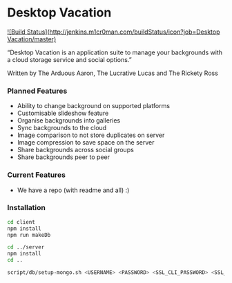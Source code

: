 # Desktop Vacation

[![Build Status](http://jenkins.m1cr0man.com/buildStatus/icon?job=Desktop Vacation/master)](http://jenkins.m1cr0man.com/job/Desktop%20Vacation/job/master/)

“Desktop Vacation is an application suite to manage your backgrounds with a cloud storage service and social options.”

Written by The Arduous Aaron, The Lucrative Lucas and The Rickety Ross

### Planned Features
- Ability to change background on supported platforms
- Customisable slideshow feature
- Organise backgrounds into galleries
- Sync backgrounds to the cloud
- Image comparison to not store duplicates on server
- Image compression to save space on the server
- Share backgrounds across social groups
- Share backgrounds peer to peer

### Current Features
- We have a repo (with readme and all) :)

### Installation
```bash
cd client
npm install
npm run makeDb

cd ../server
npm install
cd ..

script/db/setup-mongo.sh <USERNAME> <PASSWORD> <SSL_CLI_PASSWORD> <SSL_SRV_PASSWORD>
```
